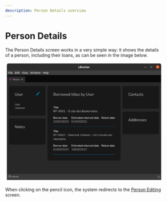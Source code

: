 ```yaml
---
description: Person Details overview
---
```


# Person Details

The Person Details screen works in a very simple way: it shows the details of a person, including their loans, as can be seen in the image below.

![Person Details](<../.gitbook/assets/image (2).png>)

When clicking on the pencil icon, the system redirects to the [Person Editing](./) screen.

